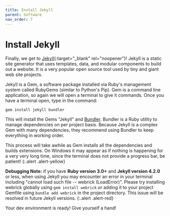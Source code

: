 ```yaml
---
title: Install Jekyll
parent: Software
nav_order: 7
---
```


# Install Jekyll

Finally, we get to [Jekyll](https://jekyllrb.com/){:target="_blank" rel="noopener"}!
Jekyll is a static site generator that uses templates, data, and modular components to build out a website. 
It is a very popular open source tool used by tiny and giant web site projects. 

Jekyll is a Gem, a software package installed via Ruby's management system called RubyGems (similar to Python's Pip). 
Gem is a command line application, so again we will open a terminal to give it commands.
Once you have a terminal open, type in the command:

```
gem install jekyll bundler
```

This will install the Gems "Jekyll" and [Bundler](https://bundler.io/).
Bundler is a Ruby utility to manage dependencies on per project basis. 
Because Jekyll is a complex Gem with many dependencies, they recommend using Bundler to keep everything in working order. 

This process will take awhile as Gem installs all the dependencies and builds extensions. 
On Windows it may appear as if nothing is happening for a very very long time, since the terminal does not provide a progress bar, be patient!
{:.alert .alert-yellow}

**Debugging Note:** 
if you have **Ruby version 3.0+** and **Jekyll version 4.2.0** or less, when using Jekyll you may encounter an error in your terminal including "cannot load such file -- webrick (LoadError)".
Please try installing webrick globally using `gem install webrick` *or* adding it to your project Gemfile using `bundle add webrick` in the project directory.
This issue will be resolved in future Jekyll versions.
{:.alert .alert-red}

Your dev environment is ready! Give yourself a hand!
